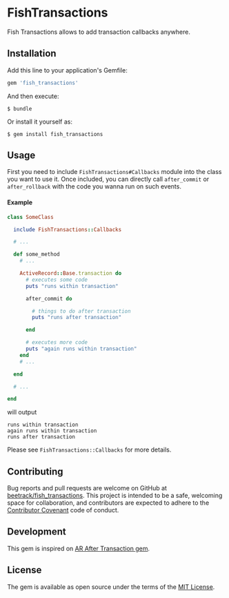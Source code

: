 # FishTransactions

Fish Transactions allows to add transaction callbacks anywhere.

## Installation

Add this line to your application's Gemfile:

```ruby
gem 'fish_transactions'
```

And then execute:

    $ bundle

Or install it yourself as:

    $ gem install fish_transactions

## Usage

First you need to include `FishTransactions#Callbacks` module into the class
you want to use it.
Once included, you can directly call `after_commit` or `after_rollback` with
the code you wanna run on such events.


#### Example

```ruby
class SomeClass

  include FishTransactions::Callbacks

  # ...

  def some_method
    # ...

    ActiveRecord::Base.transaction do
      # executes some code
      puts "runs within transaction"

      after_commit do

        # things to do after transaction
        puts "runs after transaction"

      end

      # executes more code
      puts "again runs within transaction"
    end
    # ...

  end

  # ...

end

```
will output
```
runs within transaction
again runs within transaction
runs after transaction
```

Please see `FishTransactions::Callbacks` for more details.

## Contributing

Bug reports and pull requests are welcome on GitHub at
[beetrack/fish_transactions](https://github.com/beetrack/fish_transactions). This project is intended to be
a safe, welcoming space for collaboration, and contributors are expected to
adhere to the [Contributor Covenant](http://contributor-covenant.org) code
of conduct.


## Development

This gem is inspired on [AR After Transaction gem](https://github.com/grosser/ar_after_transaction).


## License

The gem is available as open source under the terms of the [MIT License](http://opensource.org/licenses/MIT).

